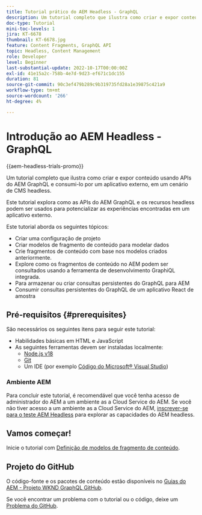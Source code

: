 ```yaml
---
title: Tutorial prático do AEM Headless - GraphQL
description: Um tutorial completo que ilustra como criar e expor conteúdo usando APIs do AEM GraphQL.
doc-type: Tutorial
mini-toc-levels: 1
jira: KT-6678
thumbnail: KT-6678.jpg
feature: Content Fragments, GraphQL API
topic: Headless, Content Management
role: Developer
level: Beginner
last-substantial-update: 2022-10-17T00:00:00Z
exl-id: 41e15a2c-758b-4e7d-9d23-ef671c1dc155
duration: 81
source-git-commit: 90c3ef479b289c9b319735fd28a1e39875c421a9
workflow-type: tm+mt
source-wordcount: '266'
ht-degree: 4%

---
```


# Introdução ao AEM Headless - GraphQL

{{aem-headless-trials-promo}}

Um tutorial completo que ilustra como criar e expor conteúdo usando APIs do AEM GraphQL e consumi-lo por um aplicativo externo, em um cenário de CMS headless.

Este tutorial explora como as APIs do AEM GraphQL e os recursos headless podem ser usados para potencializar as experiências encontradas em um aplicativo externo.

Este tutorial aborda os seguintes tópicos:

* Criar uma configuração de projeto
* Criar modelos de fragmento de conteúdo para modelar dados
* Crie fragmentos de conteúdo com base nos modelos criados anteriormente.
* Explore como os fragmentos de conteúdo no AEM podem ser consultados usando a ferramenta de desenvolvimento GraphiQL integrada.
* Para armazenar ou criar consultas persistentes do GraphQL para AEM
* Consumir consultas persistentes do GraphQL de um aplicativo React de amostra

## Pré-requisitos {#prerequisites}

São necessários os seguintes itens para seguir este tutorial:

* Habilidades básicas em HTML e JavaScript
* As seguintes ferramentas devem ser instaladas localmente:
   * [Node.js v18](https://nodejs.org/)
   * [Git](https://git-scm.com/)
   * Um IDE (por exemplo [Código do Microsoft® Visual Studio](https://code.visualstudio.com/))

### Ambiente AEM

Para concluir este tutorial, é recomendável que você tenha acesso de administrador do AEM a um ambiente as a Cloud Service do AEM. Se você não tiver acesso a um ambiente as a Cloud Service do AEM, [inscrever-se para o teste AEM Headless](https://commerce.adobe.com/business-trial/sign-up?items%5B0%5D%5Bid%5D=649A1AF5CBC5467A25E84F2561274821&amp;cli=headless_exl_banner_campaign&amp;co=US&amp;lang=en) para explorar as capacidades do AEM headless.

## Vamos começar!

Inicie o tutorial com [Definição de modelos de fragmento de conteúdo](content-fragment-models.md).

## Projeto do GitHub

O código-fonte e os pacotes de conteúdo estão disponíveis no [Guias do AEM - Projeto WKND GraphQL GitHub](https://github.com/adobe/aem-guides-wknd-graphql).

Se você encontrar um problema com o tutorial ou o código, deixe um [Problema do GitHub](https://github.com/adobe/aem-guides-wknd-graphql/issues).
